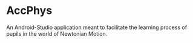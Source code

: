 # AccPhys
 An Android-Studio application meant to facilitate the learning process of pupils in the world of Newtonian Motion.
